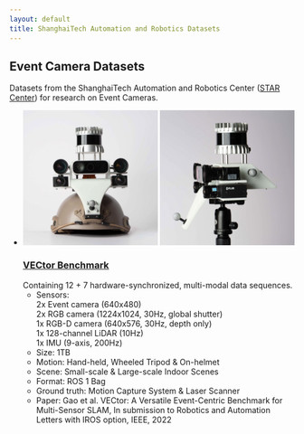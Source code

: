 ```yaml
---
layout: default
title: ShanghaiTech Automation and Robotics Datasets
---
```


## Event Camera Datasets

Datasets from the ShanghaiTech Automation and Robotics Center ([STAR Center](https://star-center.shanghaitech.edu.cn/)) for research on Event Cameras.


<ul id="datasets">
	<li> 
	  <img src="/imgs/vector.jpg"/>
      <h3><a target="_blank" href="https://star-datasets.github.io/vector/">VECtor Benchmark</a></h3>
	  Containing 12 + 7 hardware-synchronized, multi-modal data sequences.
		<ul>
			<li> Sensors:<br>
				2x Event camera (640x480)<br>
                2x RGB camera (1224x1024, 30Hz, global shutter)<br>
				1x RGB-D camera (640x576, 30Hz, depth only)<br>
                1x 128-channel LiDAR (10Hz)<br>
                1x IMU (9-axis, 200Hz)</li>
			<li> Size: 1TB</li>
			<li> Motion: Hand-held, Wheeled Tripod & On-helmet</li>
			<li> Scene: Small-scale & Large-scale Indoor Scenes</li> 
			<li> Format: ROS 1 Bag</li> 
			<li> Ground truth: Motion Capture System & Laser Scanner</li>
			<li> Paper: Gao et al. VECtor: A Versatile Event-Centric Benchmark for Multi-Sensor SLAM, In submission to Robotics and Automation Letters with IROS option, IEEE, 2022</li>
		</ul>
	</li>
</ul>



